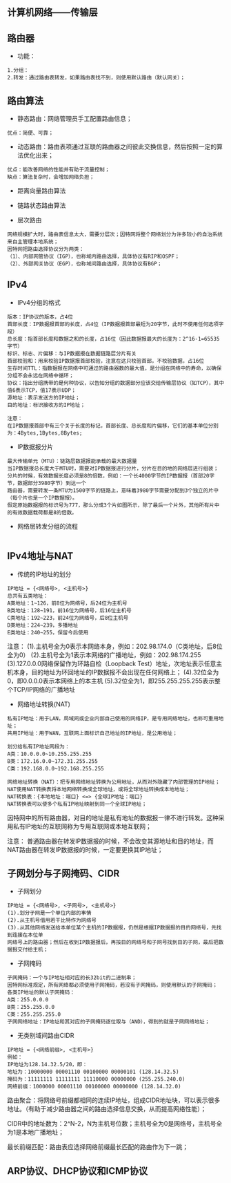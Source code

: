 ## 计算机网络——传输层

路由器
----
* 功能：
```
1.分组：
2.转发：通过路由表转发，如果路由表找不到，则使用默认路由（默认网关）；
```

路由算法
----
* 静态路由：网络管理员手工配置路由信息；
```
优点：简便、可靠；
```

* 动态路由：路由表项通过互联的路由器之间彼此交换信息，然后按照一定的算法优化出来；
```
优点：能改善网络的性能并有助于流量控制；
缺点：算法复杂时，会增加网络负担；
```

* 距离向量路由算法

* 链路状态路由算法

* 层次路由
```
网络规模扩大时，路由表信息太大，需要分层次；因特网将整个网络划分为许多较小的自治系统来自主管理本地系统；
因特网把路由选择协议分为两类：
（1）、内部网管协议（IGP），也称域内路由选择，具体协议有RIP和OSPF；
（2）、外部网关协议（EGP），也称域间路由选择，具体协议有BGP；
```

IPv4
----
* IPv4分组的格式
```
版本：IP协议的版本，占4位
首部长度：IP数据报首部的长度，占4位（IP数据报首部最短为20字节，此时不使用任何选项字段）
总长度：指首部长度和数据之和的长度，占16位（因此数据报最大的长度为：2^16-1=65535字节）
标识、标志、片偏移：与IP数据报在数据链路层分片有关
首部校验和：用来校验IP数据报首部校验，注意在这只校验首部，不校验数据，占16位
生存时间TTL：指数据报在网络中可通过的路由器数的最大值，是分组在网络中的寿命，以确保分组不会永远在网络中循环；
协议：指出分组携带的是何种协议，以告知分组的数据部分应该交给传输层协议（如TCP），其中值6表示TCP，值17表示UDP；
源地址：表示发送方的IP地址；
目的地址：标识接收方的IP地址；

注意：
在IP数据报首部中有三个关于长度的标记，首部长度、总长度和片偏移，它们的基本单位分别为：4Bytes,1Bytes,8Bytes;
```

* IP数据报分片
```
最大传输单元（MTU）：链路层数据报能承载的最大数据量
当IP数据报总长度大于MTU时，需要对IP数据报进行分片，分片在目的地的网络层进行组装；
分片的时候，有效数据长度必须是8的倍数，例如：一个长4000字节的IP数据报（首部20字节，数据部分3980字节）到达一个
路由器，需要转发一条MTU为1500字节的链路上，意味着3980字节需要分配到3个独立的片中（每个片也是一个IP数据报）。
假定原始数据报的标识号为777，那么分成3个片如图所示，除了最后一个片外，其他所有片中的有效数据载荷都是8的倍数。
```

* 网络层转发分组的流程
```
```

IPv4地址与NAT
----
* 传统的IP地址的划分
```
IP地址 = {<网络号>, <主机号>}
总共有五类地址：
A类地址：1~126，前8位为网络号，后24位为主机号
B类地址：128~191，前16位为网络号，后16位主机号
C类地址：192~223，前24位为网络号，后8位主机号
D类地址：224~239，多播地址
E类地址：240~255，保留今后使用
```
注意：
(1).主机号全为0表示本网络本身，例如：202.98.174.0（C类地址，后8位全为0）
(2).主机号全为1表示本网络的广播地址，例如：202.98.174.255
(3).127.0.0.0网络保留作为环路自检（Loopback Test）地址，次地址表示任意主机本身，目的地址为环回地址的IP数据报不会出现在任何网络上；
(4).32位全为0，即0.0.0.0表示本网络上的本主机
(5).32位全为1，即255.255.255.255表示整个TCP/IP网络的广播地址

* 网络地址转换(NAT)
```
私有IP地址：用于LAN，局域网或企业内部自己使用的网络IP，是专用网络地址，也称可重用地址；
共用IP地址：用于WAN，互联网上面标识自己地址的IP地址，是公用地址；

划分给私有IP地址网段为：
A类：10.0.0.0~10.255.255.255
B类：172.16.0.0~172.31.255.255
C类：192.168.0.0~192.168.255.255

网络地址转换（NAT）：把专用网络地址转换为公用地址，从而对外隐藏了内部管理的IP地址；
NAT使用NAT转换表将本地网络转换成全球地址，或将全球地址转换成本地地址；
NAT转换表：{本地地址：端口} <=> {全球IP地址：端口}
NAT转换表可以使多个私有IP地址映射到同一个全球IP地址；
```
因特网中的所有路由器，对目的地址是私有地址的数据报一律不进行转发。这种采用私有IP地址的互联网称为专用互联网或本地互联网；

注意：
普通路由器在转发IP数据报的时候，不会改变其源地址和目的地址，而NAT路由器在转发IP数据报的时候，一定要更换其IP地址；

子网划分与子网掩码、CIDR
----
* 子网划分
```
IP地址 = {<网络号>, <子网号>, <主机号>}
(1).划分子网是一个单位内部的事情
(2).从主机号借用若干比特作为网络号
(3).从其他网络发送给本单位某个主机的IP数据报，仍然是根据IP数据报的目的网络号，先找到连接在本位单
网络号上的路由器；然后在收到IP数据报后，再按目的网络号和子网号找到目的子网，最后把数据报交付给主机；
```

* 子网掩码
```
子网掩码：一个与IP地址相对应的长32bit的二进制串；
因特网标准规定，所有网络都必须使用子网掩码，若没有子网掩码，则使用默认的子网掩码；
各类IP地址的默认子网掩码：
A类：255.0.0.0
B类：255.255.0.0
C类：255.255.255.0
子网网络地址：IP地址和其对应的子网掩码逐位取与（AND），得到的就是子网网络地址；
```

* 无类别域间路由CIDR
```
IP地址 = {<网络前缀>, <主机号>}
例如：
IP地址为128.14.32.5/20，即：
地址为：10000000 00001110 00100000 00000101 (128.14.32.5)
掩码为：11111111 11111111 11110000 00000000 (255.255.240.0)
网络前缀：1000000 00001110 00100000 00000000 (128.14.32.0)
```
路由聚合：将网络号前缀都相同的连续IP地址，组成CIDR地址块，可以表示很多地址。（有助于减少路由器之间的路由选择信息交换，从而提高网络性能）；

CIDR中的地址数为：2^N-2，N为主机号位数；主机号全为0是网络号，主机号全为1是本地广播地址；

最长前缀匹配：路由表应选择网络前缀最长匹配的路由作为下一跳；


ARP协议、DHCP协议和ICMP协议
----
